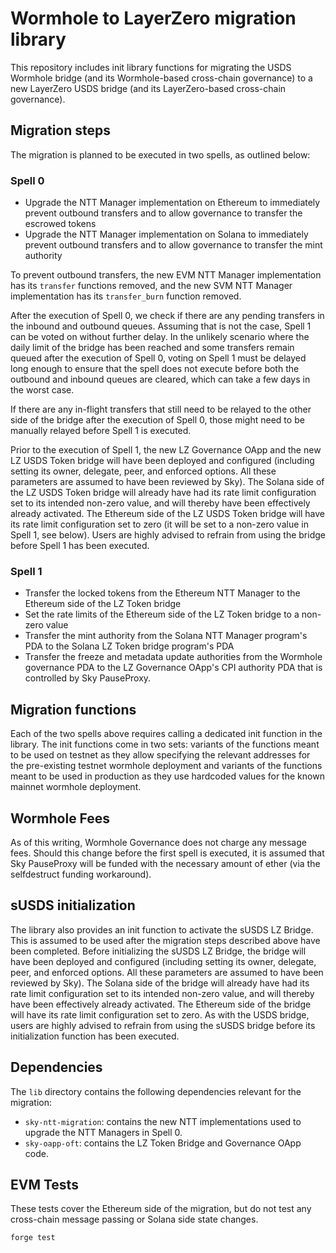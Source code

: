 # Wormhole to LayerZero migration library

This repository includes init library functions for migrating the USDS Wormhole bridge (and its Wormhole-based cross-chain governance) to a new LayerZero USDS bridge (and its LayerZero-based cross-chain governance).

## Migration steps

The migration is planned to be executed in two spells, as outlined below:

### Spell 0

- Upgrade the NTT Manager implementation on Ethereum to immediately prevent outbound transfers and to allow governance to transfer the escrowed tokens
- Upgrade the NTT Manager implementation on Solana to immediately prevent outbound transfers and to allow governance to transfer the mint authority

To prevent outbound transfers, the new EVM NTT Manager implementation has its `transfer` functions removed, and the new SVM NTT Manager implementation has its `transfer_burn` function removed.

After the execution of Spell 0, we check if there are any pending transfers in the inbound and outbound queues. Assuming that is not the case, Spell 1 can be voted on without further delay. In the unlikely scenario where the daily limit of the bridge has been reached and some transfers remain queued after the execution of Spell 0, voting on Spell 1 must be delayed long enough to ensure that the spell does not execute before both the outbound and inbound queues are cleared, which can take a few days in the worst case.

If there are any in-flight transfers that still need to be relayed to the other side of the bridge after the execution of Spell 0, those might need to be manually relayed before Spell 1 is executed.

Prior to the execution of Spell 1, the new LZ Governance OApp and the new LZ USDS Token bridge will have been deployed and configured (including setting its owner, delegate, peer, and enforced options. All these parameters are assumed to have been reviewed by Sky). The Solana side of the LZ USDS Token bridge will already have had its rate limit configuration set to its intended non-zero value, and will thereby have been effectively already activated. The Ethereum side of the LZ USDS Token bridge will have its rate limit configuration set to zero (it will be set to a non-zero value in Spell 1, see below). Users are highly advised to refrain from using the bridge before Spell 1 has been executed.

### Spell 1

- Transfer the locked tokens from the Ethereum NTT Manager to the Ethereum side of the LZ Token bridge
- Set the rate limits of the Ethereum side of the LZ Token bridge to a non-zero value
- Transfer the mint authority from the Solana NTT Manager program's PDA to the Solana LZ Token bridge program's PDA
- Transfer the freeze and metadata update authorities from the Wormhole governance PDA to the LZ Governance OApp's CPI authority PDA that is controlled by Sky PauseProxy.

## Migration functions

Each of the two spells above requires calling a dedicated init function in the library. The init functions come in two sets: variants of the functions meant to be used on testnet as they allow specifying the relevant addresses for the pre-existing testnet wormhole deployment and variants of the functions meant to be used in production as they use hardcoded values for the known mainnet wormhole deployment.

## Wormhole Fees

As of this writing, Wormhole Governance does not charge any message fees. Should this change before the first spell is executed, it is assumed that Sky PauseProxy will be funded with the necessary amount of ether (via the selfdestruct funding workaround).

## sUSDS initialization

The library also provides an init function to activate the sUSDS LZ Bridge. This is assumed to be used after the migration steps described above have been completed. Before initializing the sUSDS LZ Bridge, the bridge will have been deployed and configured (including setting its owner, delegate, peer, and enforced options. All these parameters are assumed to have been reviewed by Sky). The Solana side of the bridge will already have had its rate limit configuration set to its intended non-zero value, and will thereby have been effectively already activated. The Ethereum side of the bridge will have its rate limit configuration set to zero. As with the USDS bridge, users are highly advised to refrain from using the sUSDS bridge before its initialization function has been executed.

## Dependencies

The `lib` directory contains the following dependencies relevant for the migration:

- `sky-ntt-migration`: contains the new NTT implementations used to upgrade the NTT Managers in Spell 0.
- `sky-oapp-oft`: contains the LZ Token Bridge and Governance OApp code.

## EVM Tests

These tests cover the Ethereum side of the migration, but do not test any cross-chain message passing or Solana side state changes.

```
forge test
```
